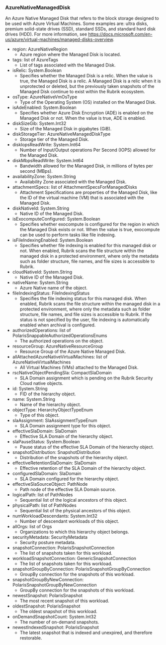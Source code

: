 ### AzureNativeManagedDisk
An Azure Native Managed Disk that refers to the block storage designed to be used with Azure Virtual Machines. Some examples are: ultra disks, premium solid-state drives (SSD), standard SSDs, and standard hard disk drives (HDD). For more information, see https://docs.microsoft.com/en-us/azure/virtual-machines/managed-disks-overview.

- region: AzureNativeRegion
  - Azure region where the Managed Disk is located.
- tags: list of AzureTags
  - List of tags associated with the Managed Disk.
- isRelic: System.Boolean
  - Specifies whether the Managed Disk is a relic. When the value is true, the Managed Disk is a relic. A Managed Disk is a relic when it is unprotected or deleted, but the previously taken snapshots of the Managed Disk continue to exist within the Rubrik ecosystem.
- osType: AzureNativeVmOsType
  - Type of the Operating System (OS) installed on the Managed Disk.
- isAdeEnabled: System.Boolean
  - Specifies whether Azure Disk Encryption (ADE) is enabled on the Managed Disk or not. When the value is true, ADE is enabled.
- diskSizeGib: System.Int32
  - Size of the Managed Disk in gigabytes (GiB).
- diskStorageTier: AzureNativeManagedDiskType
  - Storage tier of the Managed Disk.
- diskIopsReadWrite: System.Int64
  - Number of Input/Output operations Per Second (IOPS) allowed for the Managed Disk.
- diskMbpsReadWrite: System.Int64
  - Bandwidth allowed for the Managed Disk, in millions of bytes per second (MBps).
- availabilityZone: System.String
  - Availability Zone associated with the Managed Disk.
- attachmentSpecs: list of AttachmentSpecsForManagedDisks
  - Attachment Specifications are properties of the Managed Disk,  like the ID of the virtual machine (VM) that is associated with the Managed Disk.
- diskNativeId: System.String
  - Native ID of the Managed Disk.
- isExocomputeConfigured: System.Boolean
  - Specifies whether exocompute is configured for the region in which the Managed Disk exists or not. When the value is true, exocompute can be used to perform tasks like file indexing.
- isFileIndexingEnabled: System.Boolean
  - Specifies whether file indexing is enabled for this managed disk or not. When enabled, Rubrik scans the file structure within the managed disk in a protected environment, where only the metadata such as folder structure, file names, and file sizes is accessible to Rubrik.
- cloudNativeId: System.String
  - Native ID of the Managed Disk.
- nativeName: System.String
  - Azure Native name of the object.
- fileIndexingStatus: FileIndexingStatus
  - Specifies the file indexing status for this managed disk. When enabled, Rubrik scans the file structure within the managed disk in a protected environment, where only the metadata such as folder structure, file names, and file sizes is accessible to Rubrik. If the status is not specified by the user, file indexing is automatically enabled when archival is configured.
- authorizedOperations: list of PolarisSnappableAuthorizedOperationsEnums
  - The authorized operations on the object.
- resourceGroup: AzureNativeResourceGroup
  - Resource Group of the Azure Native Managed Disk.
- allAttachedAzureNativeVirtualMachines: list of AzureNativeVirtualMachines
  - All Virtual Machines (VMs) attached to the Managed Disk.
- rscNativeObjectPendingSla: CompactSlaDomain
  - SLA Domain assignment which is pending on the Rubrik Security Cloud native objects.
- id: System.String
  - FID of the hierarchy object.
- name: System.String
  - Name of the hierarchy object.
- objectType: HierarchyObjectTypeEnum
  - Type of this object.
- slaAssignment: SlaAssignmentTypeEnum
  - SLA Domain assignment type for this object.
- effectiveSlaDomain: SlaDomain
  - Effective SLA Domain of the hierarchy object.
- slaPauseStatus: System.Boolean
  - Pause status of the effective SLA Domain of the hierarchy object.
- snapshotDistribution: SnapshotDistribution
  - Distribution of the snapshots of the hierarchy object.
- effectiveRetentionSlaDomain: SlaDomain
  - Effective retention of the SLA Domain of the hierarchy object.
- configuredSlaDomain: SlaDomain
  - SLA Domain configured for the hierarchy object.
- effectiveSlaSourceObject: PathNode
  - Path node of the effective SLA Domain source.
- logicalPath: list of PathNodes
  - Sequential list of the logical ancestors of this object.
- physicalPath: list of PathNodes
  - Sequential list of the physical ancestors of this object.
- numWorkloadDescendants: System.Int32
  - Number of descendant workloads of this object.
- allOrgs: list of Orgs
  - Organizations to which this hierarchy object belongs.
- securityMetadata: SecurityMetadata
  - Security posture metadata.
- snapshotConnection: PolarisSnapshotConnection
  - The list of snapshots taken for this workload.
- workloadSnapshotConnection: GenericSnapshotConnection
  - The list of snapshots taken for this workload.
- snapshotGroupByConnection: PolarisSnapshotGroupByConnection
  - GroupBy connection for the snapshots of this workload.
- snapshotGroupByNewConnection: PolarisSnapshotGroupByNewConnection
  - GroupBy connection for the snapshots of this workload.
- newestSnapshot: PolarisSnapshot
  - The most recent snapshot of this workload.
- oldestSnapshot: PolarisSnapshot
  - The oldest snapshot of this workload.
- onDemandSnapshotCount: System.Int32
  - The number of on-demand snapshots.
- newestIndexedSnapshot: PolarisSnapshot
  - The latest snapshot that is indexed and unexpired, and therefore restorable.
